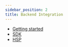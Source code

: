 ```yaml
---
sidebar_position: 2
title: Backend Integration 
---
```


- [Getting started](/data-collection/backend/getting-started/)
- [SDK](/data-collection/backend/sdk/)
- [HSP](/data-collection/backend/hsp/)

